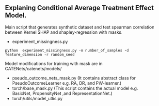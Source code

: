 ## Explaning Conditional Average Treatment Effect Model. 

Main script that generates synthetic dataset and test spearman correlation between Kernel SHAP and shapley-regression with masks.

- experiment_missingness.py

```python  experiment_missingness.py -n number_of_samples -d feature_dimension -r random_seed```

Model modifications for training with mask are in CATENets/catenets/models/ 

- pseudo_outcome_nets_mask.py (It contains abstract class for PseudoOutcomeLearner e.g. RA, DR, and PW-learner.)
- torch/base_mask.py (This script contains the actual model e.g. BasicNet, PropensityNet ,and RepresentationNet.)
- torch/utils/model_utlis.py
